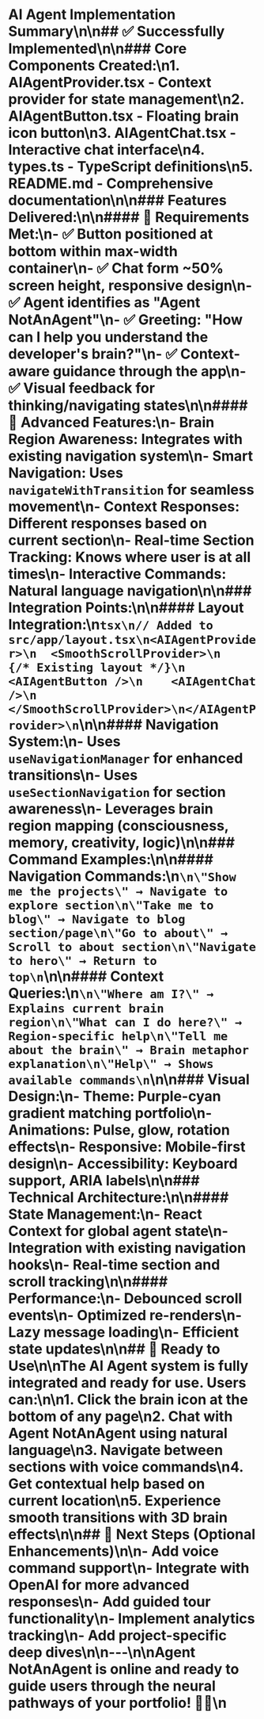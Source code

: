 # AI Agent Implementation Summary\n\n## ✅ Successfully Implemented\n\n### Core Components Created:\n1. **AIAgentProvider.tsx** - Context provider for state management\n2. **AIAgentButton.tsx** - Floating brain icon button\n3. **AIAgentChat.tsx** - Interactive chat interface\n4. **types.ts** - TypeScript definitions\n5. **README.md** - Comprehensive documentation\n\n### Features Delivered:\n\n#### 🎯 Requirements Met:\n- ✅ **Button positioned at bottom within max-width container**\n- ✅ **Chat form ~50% screen height, responsive design**\n- ✅ **Agent identifies as \"Agent NotAnAgent\"**\n- ✅ **Greeting: \"How can I help you understand the developer's brain?\"**\n- ✅ **Context-aware guidance through the app**\n- ✅ **Visual feedback for thinking/navigating states**\n\n#### 🧠 Advanced Features:\n- **Brain Region Awareness**: Integrates with existing navigation system\n- **Smart Navigation**: Uses `navigateWithTransition` for seamless movement\n- **Context Responses**: Different responses based on current section\n- **Real-time Section Tracking**: Knows where user is at all times\n- **Interactive Commands**: Natural language navigation\n\n### Integration Points:\n\n#### Layout Integration:\n```tsx\n// Added to src/app/layout.tsx\n<AIAgentProvider>\n  <SmoothScrollProvider>\n    {/* Existing layout */}\n    <AIAgentButton />\n    <AIAgentChat />\n  </SmoothScrollProvider>\n</AIAgentProvider>\n```\n\n#### Navigation System:\n- Uses `useNavigationManager` for enhanced transitions\n- Uses `useSectionNavigation` for section awareness\n- Leverages brain region mapping (consciousness, memory, creativity, logic)\n\n### Command Examples:\n\n#### Navigation Commands:\n```\n\"Show me the projects\" → Navigate to explore section\n\"Take me to blog\" → Navigate to blog section/page\n\"Go to about\" → Scroll to about section\n\"Navigate to hero\" → Return to top\n```\n\n#### Context Queries:\n```\n\"Where am I?\" → Explains current brain region\n\"What can I do here?\" → Region-specific help\n\"Tell me about the brain\" → Brain metaphor explanation\n\"Help\" → Shows available commands\n```\n\n### Visual Design:\n- **Theme**: Purple-cyan gradient matching portfolio\n- **Animations**: Pulse, glow, rotation effects\n- **Responsive**: Mobile-first design\n- **Accessibility**: Keyboard support, ARIA labels\n\n### Technical Architecture:\n\n#### State Management:\n- React Context for global agent state\n- Integration with existing navigation hooks\n- Real-time section and scroll tracking\n\n#### Performance:\n- Debounced scroll events\n- Optimized re-renders\n- Lazy message loading\n- Efficient state updates\n\n## 🚀 Ready to Use\n\nThe AI Agent system is fully integrated and ready for use. Users can:\n\n1. **Click the brain icon** at the bottom of any page\n2. **Chat with Agent NotAnAgent** using natural language\n3. **Navigate between sections** with voice commands\n4. **Get contextual help** based on current location\n5. **Experience smooth transitions** with 3D brain effects\n\n## 🔄 Next Steps (Optional Enhancements)\n\n- Add voice command support\n- Integrate with OpenAI for more advanced responses\n- Add guided tour functionality\n- Implement analytics tracking\n- Add project-specific deep dives\n\n---\n\n**Agent NotAnAgent is online and ready to guide users through the neural pathways of your portfolio!** 🧠✨\n